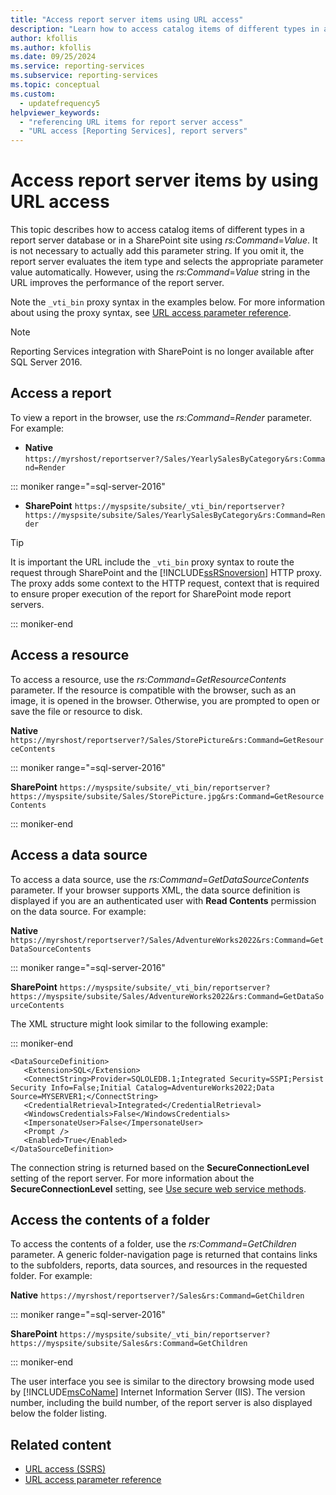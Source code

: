 ```yaml
---
title: "Access report server items using URL access"
description: "Learn how to access catalog items of different types in a report server database or in a SharePoint site using rs:Command=Value."
author: kfollis
ms.author: kfollis
ms.date: 09/25/2024
ms.service: reporting-services
ms.subservice: reporting-services
ms.topic: conceptual
ms.custom:
  - updatefrequency5
helpviewer_keywords:
  - "referencing URL items for report server access"
  - "URL access [Reporting Services], report servers"
---
```

# Access report server items by using URL access
  This topic describes how to access catalog items of different types in a report server database or in a SharePoint site using *rs:Command*=*Value*. It is not necessary to actually add this parameter string. If you omit it, the report server evaluates the item type and selects the appropriate parameter value automatically. However, using the *rs:Command*=*Value* string in the URL improves the performance of the report server.  
  
 Note the `_vti_bin` proxy syntax in the examples below. For more information about using the proxy syntax, see [URL access parameter reference](../reporting-services/url-access-parameter-reference.md).  

> [!NOTE]
> Reporting Services integration with SharePoint is no longer available after SQL Server 2016.
  
## Access a report  
 To view a report in the browser, use the *rs:Command*=*Render* parameter. For example:  
  
 - **Native** `https://myrshost/reportserver?/Sales/YearlySalesByCategory&rs:Command=Render`  

::: moniker range="=sql-server-2016"

 - **SharePoint** `https://myspsite/subsite/_vti_bin/reportserver?https://myspsite/subsite/Sales/YearlySalesByCategory&rs:Command=Render`  
  
> [!TIP]  
>  It is important the URL include the `_vti_bin` proxy syntax to route the request through SharePoint and the [!INCLUDE[ssRSnoversion](../includes/ssrsnoversion-md.md)] HTTP proxy. The proxy adds some context to the HTTP request, context that is required to ensure proper execution of the report for SharePoint mode report servers.  

::: moniker-end
  
## Access a resource  
 To access a resource, use the *rs:Command*=*GetResourceContents* parameter. If the resource is compatible with the browser, such as an image, it is opened in the browser. Otherwise, you are prompted to open or save the file or resource to disk.  
  
 **Native** `https://myrshost/reportserver?/Sales/StorePicture&rs:Command=GetResourceContents`  

::: moniker range="=sql-server-2016"
  
 **SharePoint** `https://myspsite/subsite/_vti_bin/reportserver?https://myspsite/subsite/Sales/StorePicture.jpg&rs:Command=GetResourceContents`  

::: moniker-end
  
## Access a data source  
 To access a data source, use the *rs:Command*=*GetDataSourceContents* parameter. If your browser supports XML, the data source definition is displayed if you are an authenticated user with **Read Contents** permission on the data source. For example:  
  
 **Native** `https://myrshost/reportserver?/Sales/AdventureWorks2022&rs:Command=GetDataSourceContents`  

::: moniker range="=sql-server-2016"
  
 **SharePoint** `https://myspsite/subsite/_vti_bin/reportserver?https://myspsite/subsite/Sales/AdventureWorks2022&rs:Command=GetDataSourceContents`  
  
 The XML structure might look similar to the following example:  

::: moniker-end
  
```  
<DataSourceDefinition>  
   <Extension>SQL</Extension>  
   <ConnectString>Provider=SQLOLEDB.1;Integrated Security=SSPI;Persist Security Info=False;Initial Catalog=AdventureWorks2022;Data Source=MYSERVER1;</ConnectString>  
   <CredentialRetrieval>Integrated</CredentialRetrieval>  
   <WindowsCredentials>False</WindowsCredentials>  
   <ImpersonateUser>False</ImpersonateUser>  
   <Prompt />  
   <Enabled>True</Enabled>  
</DataSourceDefinition>  
```  
  
 The connection string is returned based on the **SecureConnectionLevel** setting of the report server. For more information about the **SecureConnectionLevel** setting, see [Use secure web service methods](../reporting-services/report-server-web-service/net-framework/using-secure-web-service-methods.md).  
  
## Access the contents of a folder  
 To access the contents of a folder, use the *rs:Command*=*GetChildren* parameter. A generic folder-navigation page is returned that contains links to the subfolders, reports, data sources, and resources in the requested folder. For example:  
  
 **Native** `https://myrshost/reportserver?/Sales&rs:Command=GetChildren`  

::: moniker range="=sql-server-2016"
  
 **SharePoint** `https://myspsite/subsite/_vti_bin/reportserver?https://myspsite/subsite/Sales&rs:Command=GetChildren`  

::: moniker-end
  
 The user interface you see is similar to the directory browsing mode used by [!INCLUDE[msCoName](../includes/msconame-md.md)] Internet Information Server (IIS). The version number, including the build number, of the report server is also displayed below the folder listing.  
  
## Related content

- [URL access &#40;SSRS&#41;](../reporting-services/url-access-ssrs.md)
- [URL access parameter reference](../reporting-services/url-access-parameter-reference.md)
